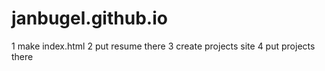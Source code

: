 # janbugel.github.io

1 make index.html
2 put resume there
3 create projects site
4 put projects there

